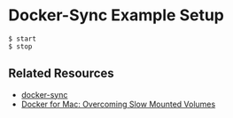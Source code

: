 # Docker-Sync Example Setup

```
$ start
$ stop
```

## Related Resources

- [docker-sync](http://docker-sync.io/)
- [Docker for Mac: Overcoming Slow Mounted Volumes](https://spin.atomicobject.com/2017/06/20/docker-mac-overcoming-slow-volumes/)
